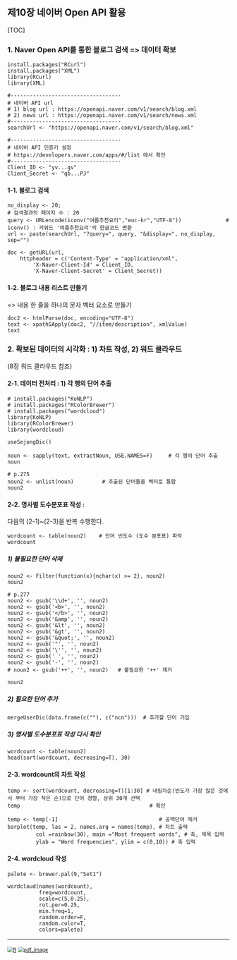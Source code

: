 ## 제10장 네이버 Open API 활용



[TOC]



### 1. Naver Open API를 통한 블로그 검색 => 데이터 확보

```{r}
install.packages("RCurl")
install.packages("XML")
library(RCurl)
library(XML)

#-----------------------------------
# 네이버 API url
# 1) blog url : https://openapi.naver.com/v1/search/blog.xml
# 2) news url : https://openapi.naver.com/v1/search/news.xml
#-----------------------------------
searchUrl <- "https://openapi.naver.com/v1/search/blog.xml"

#-----------------------------------
# 네이버 API 인증키 설정
# https://developers.naver.com/apps/#/list 에서 확인
#-----------------------------------
Client_ID <- "yv...gv"      
Client_Secret <- "qb...PJ"
```

#### 1-1. 블로그 검색 

```{r}
no_display <- 20;                                                     # 검색결과의 페이지 수 : 20
query <- URLencode(iconv("여름추천요리","euc-kr","UTF-8"))              # iconv() : 키워드 '여름추천요리'의 한글코드 변환
url <- paste(searchUrl, "?query=", query, "&display=", no_display, sep="")

doc <- getURL(url, 
    httpheader = c('Content-Type' = "application/xml",
        'X-Naver-Client-Id' = Client_ID,
        'X-Naver-Client-Secret' = Client_Secret))
```


#### 1-2. 블로그 내용 리스트 만들기 
=> 내용 한 줄을 하나의 문자 벡터 요소로 만들기
```{r}
doc2 <- htmlParse(doc, encoding="UTF-8")
text <- xpathSApply(doc2, "//item/description", xmlValue) 
text
```



### 2. 확보된 데이터의 시각화 : 1) 차트 작성, 2) 워드 클라우드

(8장 워드 클라우드 참조)


#### 2-1. 데이터 전처리 : 1) 각 행의 단어 추출

```{r}
# install.packages("KoNLP")
# install.packages("RColorBrewer")
# install.packages("wordcloud")
library(KoNLP)
library(RColorBrewer)   
library(wordcloud)

useSejongDic() 

noun <- sapply(text, extractNoun, USE.NAMES=F)     # 각 행의 단어 추출
noun   

# p.275
noun2 <- unlist(noun)         # 추출된 단어들을 벡터로 통합
noun2
```


#### 2-2. 명사별 도수분포표 작성 : 
다음의 (2-1)~(2-3)을 반복 수행한다.

```{r}
wordcount <- table(noun2)    # 단어 빈도수 (도수 분포표) 파악
wordcount   
```


##### 1) 불필요한 단어 삭제

```{r}
noun2 <- Filter(function(x){nchar(x) >= 2}, noun2)
noun2  

# p.277
noun2 <- gsub('\\d+', '', noun2)
noun2 <- gsub('<b>', '', noun2)
noun2 <- gsub('</b>', '', noun2)
noun2 <- gsub('&amp', '', noun2)
noun2 <- gsub('&lt', '', noun2)
noun2 <- gsub('&gt', '', noun2)
noun2 <- gsub('&quot;', '', noun2)
noun2 <- gsub('"', '', noun2)
noun2 <- gsub('\'', '', noun2)
noun2 <- gsub(' ', '', noun2)
noun2 <- gsub('-', '', noun2)
# noun2 <- gsub('++', '', noun2)   # 불필요한 '++' 제거

noun2
```


##### 2) 필요한 단어 추가

```{r}
mergeUserDic(data.frame(c(""), c("ncn")))  # 추가할 단어 기입
```


##### 3) 명사별 도수분포표 작성 다시 확인

```{r}
wordcount <- table(noun2)
head(sort(wordcount, decreasing=T), 30)
```



#### 2-3. wordcount의 차트 작성

```{r}
temp <- sort(wordcount, decreasing=T)[1:30] # 내림차순(빈도가 가장 많은 것에서 부터 가장 작은 순)으로 단어 정렬, 상위 30개 선택
temp                                         # 확인

temp <- temp[-1]                                # 공백단어 제거
barplot(temp, las = 2, names.arg = names(temp), # 차트 출력    
         col =rainbow(30), main ="Most frequent words", # 축, 제목 입력       
         ylab = "Word frequencies", ylim = c(0,10)) # 축 입력
```



#### 2-4. wordcloud 작성

```{r}
palete <- brewer.pal(9,"Set1") 

wordcloud(names(wordcount), 
          freq=wordcount, 
          scale=c(5,0.25), 
          rot.per=0.25, 
          min.freq=1, 
          random.order=F,  
          random.color=T, 
          colors=palete)
```





------

[<img src="https://misdb.github.io/R/R-for-BigData-Analysis/images/R.png" alt="R" style="zoom:80%;" />](https://misdb.github.io/R/R-for-BigData-Analysis/source/ch_10_Using_Naver_Open_API.R) [<img src="https://misdb.github.io/R/R-for-BigData-Analysis/images/pdf_image.png" alt="pdf_image" style="zoom:80%;" />](https://misdb.github.io/R/R-for-BigData-Analysis/pdf/ch_10_Using_Naver_Open_API.pdf)

